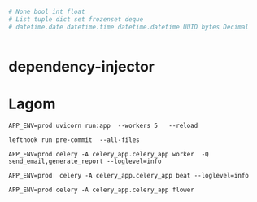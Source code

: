 ```python
# None bool int float
# List tuple dict set frozenset deque
# datetime.date datetime.time datetime.datetime UUID bytes Decimal



```

# dependency-injector

# Lagom

```shell
APP_ENV=prod uvicorn run:app  --workers 5   --reload 
```

```shell
lefthook run pre-commit  --all-files 
```

```shell
APP_ENV=prod celery -A celery_app.celery_app worker  -Q send_email,generate_report --loglevel=info
```

```shell
APP_ENV=prod  celery -A celery_app.celery_app beat --loglevel=info
```

```shell
APP_ENV=prod celery -A celery_app.celery_app flower
```
